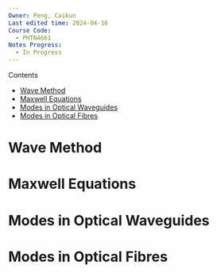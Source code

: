 ```yaml
---
Owner: Peng, Caikun
Last edited time: 2024-04-16
Course Code:
  - PHTN4661
Notes Progress:
  - In Progress
---
```


Contents
- [Wave Method](#wave-method)
- [Maxwell Equations](#maxwell-equations)
- [Modes in Optical Waveguides](#modes-in-optical-waveguides)
- [Modes in Optical Fibres](#modes-in-optical-fibres)


# Wave Method


# Maxwell Equations


# Modes in Optical Waveguides


# Modes in Optical Fibres


